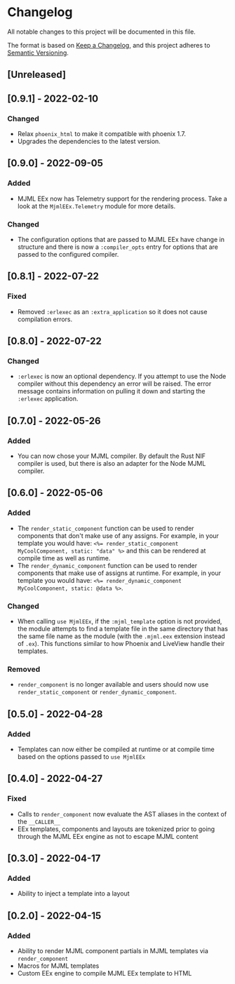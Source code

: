 # Changelog

All notable changes to this project will be documented in this file.

The format is based on [Keep a Changelog](https://keepachangelog.com/en/1.0.0/),
and this project adheres to [Semantic Versioning](https://semver.org/spec/v2.0.0.html).

## [Unreleased]

## [0.9.1] - 2022-02-10

### Changed

- Relax `phoenix_html` to make it compatible with phoenix 1.7.
- Upgrades the dependencies to the latest version.

## [0.9.0] - 2022-09-05

### Added

- MJML EEx now has Telemetry support for the rendering process. Take a look at the
  `MjmlEEx.Telemetry` module for more details.

### Changed

- The configuration options that are passed to MJML EEx have change in structure
  and there is now a `:compiler_opts` entry for options that are passed to the
  configured compiler.

## [0.8.1] - 2022-07-22

### Fixed

- Removed `:erlexec` as an `:extra_application` so it does not cause compilation errors.

## [0.8.0] - 2022-07-22

### Changed

- `:erlexec` is now an optional dependency. If you attempt to use the Node compiler without this dependency
  an error will be raised. The error message contains information on pulling it down and starting the `:erlexec`
  application.

## [0.7.0] - 2022-05-26

### Added

- You can now chose your MJML compiler. By default the Rust NIF compiler is used, but there is also an
  adapter for the Node MJML compiler.

## [0.6.0] - 2022-05-06

### Added

- The `render_static_component` function can be used to render components that don't make use of any assigns. For
  example, in your template you would have: `<%= render_static_component MyCoolComponent, static: "data" %>` and this
  can be rendered at compile time as well as runtime.
- The `render_dynamic_component` function can be used to render components that make use of assigns at runtime. For
  example, in your template you would have: `<%= render_dynamic_component MyCoolComponent, static: @data %>`.

### Changed

- When calling `use MjmlEEx`, if the `:mjml_template` option is not provided, the module attempts to find a template
  file in the same directory that has the same file name as the module (with the `.mjml.eex` extension instead
  of `.ex`). This functions similar to how Phoenix and LiveView handle their templates.

### Removed

- `render_component` is no longer available and users should now use `render_static_component` or
  `render_dynamic_component`.

## [0.5.0] - 2022-04-28

### Added

- Templates can now either be compiled at runtime or at compile time based on the options passed to `use MjmlEEx`

## [0.4.0] - 2022-04-27

### Fixed

- Calls to `render_component` now evaluate the AST aliases in the context of the `__CALLER__`
- EEx templates, components and layouts are tokenized prior to going through the MJML EEx engine as not to escape MJML content

## [0.3.0] - 2022-04-17

### Added

- Ability to inject a template into a layout

## [0.2.0] - 2022-04-15

### Added

- Ability to render MJML component partials in MJML templates via `render_component`
- Macros for MJML templates
- Custom EEx engine to compile MJML EEx template to HTML
